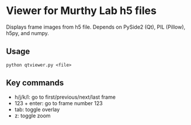 # Viewer for Murthy Lab h5 files

Displays frame images from h5 file. Depends on PySide2 (Qt), PIL (Pillow), h5py, and numpy.

## Usage

    python qtviewer.py <file>

## Key commands

- h/j/k/l: go to first/previous/next/last frame
- 123 + enter: go to frame number 123
- tab: toggle overlay
- z: toggle zoom
